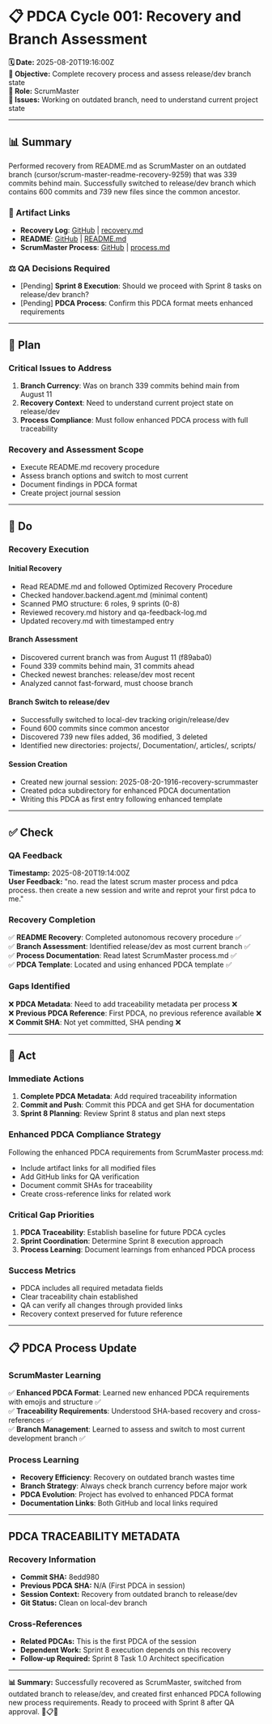 # 📋 **PDCA Cycle 001: Recovery and Branch Assessment**

**🗓️ Date:** 2025-08-20T19:16:00Z  
**🎯 Objective:** Complete recovery process and assess release/dev branch state  
**👤 Role:** ScrumMaster  
**🚨 Issues:** Working on outdated branch, need to understand current project state

---

## **📊 Summary**

Performed recovery from README.md as ScrumMaster on an outdated branch (cursor/scrum-master-readme-recovery-9259) that was 339 commits behind main. Successfully switched to release/dev branch which contains 600 commits and 739 new files since the common ancestor.

### **🔗 Artifact Links**

- **Recovery Log**: [GitHub](https://github.com/Web4Articles/Web4Articles/blob/release/dev/recovery.md) | [recovery.md](../../../recovery.md)
- **README**: [GitHub](https://github.com/Web4Articles/Web4Articles/blob/release/dev/README.md) | [README.md](../../../../README.md)
- **ScrumMaster Process**: [GitHub](https://github.com/Web4Articles/Web4Articles/blob/release/dev/scrum.pmo/roles/ScrumMaster/process.md) | [process.md](../../../roles/ScrumMaster/process.md)

### **⚖️ QA Decisions Required**

- [Pending] **Sprint 8 Execution**: Should we proceed with Sprint 8 tasks on release/dev branch?
- [Pending] **PDCA Process**: Confirm this PDCA format meets enhanced requirements

---

## **📝 Plan**

### **Critical Issues to Address**
1. **Branch Currency**: Was on branch 339 commits behind main from August 11
2. **Recovery Context**: Need to understand current project state on release/dev
3. **Process Compliance**: Must follow enhanced PDCA process with full traceability

### **Recovery and Assessment Scope**
- Execute README.md recovery procedure
- Assess branch options and switch to most current
- Document findings in PDCA format
- Create project journal session

---

## **🔧 Do**

### **Recovery Execution**

#### **Initial Recovery**
- Read README.md and followed Optimized Recovery Procedure
- Checked handover.backend.agent.md (minimal content)
- Scanned PMO structure: 6 roles, 9 sprints (0-8)
- Reviewed recovery.md history and qa-feedback-log.md
- Updated recovery.md with timestamped entry

#### **Branch Assessment**
- Discovered current branch was from August 11 (f89aba0)
- Found 339 commits behind main, 31 commits ahead
- Checked newest branches: release/dev most recent
- Analyzed cannot fast-forward, must choose branch

#### **Branch Switch to release/dev**
- Successfully switched to local-dev tracking origin/release/dev
- Found 600 commits since common ancestor
- Discovered 739 new files added, 36 modified, 3 deleted
- Identified new directories: projects/, Documentation/, articles/, scripts/

#### **Session Creation**
- Created new journal session: 2025-08-20-1916-recovery-scrummaster
- Created pdca subdirectory for enhanced PDCA documentation
- Writing this PDCA as first entry following enhanced template

---

## **✅ Check**

### **QA Feedback**
**Timestamp:** 2025-08-20T19:14:00Z  
**User Feedback:** "no. read the latest scrum master process and pdca process. then create a new session and write and reprot your first pdca to me."

### **Recovery Completion**
✅ **README Recovery**: Completed autonomous recovery procedure ✅  
✅ **Branch Assessment**: Identified release/dev as most current branch ✅  
✅ **Process Documentation**: Read latest ScrumMaster process.md ✅  
✅ **PDCA Template**: Located and using enhanced PDCA template ✅  

### **Gaps Identified**
❌ **PDCA Metadata**: Need to add traceability metadata per process ❌  
❌ **Previous PDCA Reference**: First PDCA, no previous reference available ❌  
❌ **Commit SHA**: Not yet committed, SHA pending ❌  

---

## **🚀 Act**

### **Immediate Actions**
1. **Complete PDCA Metadata**: Add required traceability information
2. **Commit and Push**: Commit this PDCA and get SHA for documentation
3. **Sprint 8 Planning**: Review Sprint 8 status and plan next steps

### **Enhanced PDCA Compliance Strategy**
Following the enhanced PDCA requirements from ScrumMaster process.md:
- Include artifact links for all modified files
- Add GitHub links for QA verification
- Document commit SHAs for traceability
- Create cross-reference links for related work

### **Critical Gap Priorities**
1. **PDCA Traceability**: Establish baseline for future PDCA cycles
2. **Sprint Coordination**: Determine Sprint 8 execution approach
3. **Process Learning**: Document learnings from enhanced PDCA process

### **Success Metrics**
- PDCA includes all required metadata fields
- Clear traceability chain established
- QA can verify all changes through provided links
- Recovery context preserved for future reference

---

## **📋 PDCA Process Update**

### **ScrumMaster Learning**
✅ **Enhanced PDCA Format**: Learned new enhanced PDCA requirements with emojis and structure ✅  
✅ **Traceability Requirements**: Understood SHA-based recovery and cross-references ✅  
✅ **Branch Management**: Learned to assess and switch to most current development branch ✅  

### **Process Learning**
- **Recovery Efficiency**: Recovery on outdated branch wastes time
- **Branch Strategy**: Always check branch currency before major work
- **PDCA Evolution**: Project has evolved to enhanced PDCA format
- **Documentation Links**: Both GitHub and local links required

---

## **PDCA TRACEABILITY METADATA**
### Recovery Information
- **Commit SHA:** 8edd980
- **Previous PDCA SHA:** N/A (First PDCA in session)
- **Session Context:** Recovery from outdated branch to release/dev
- **Git Status:** Clean on local-dev branch

### Cross-References
- **Related PDCAs:** This is the first PDCA of the session
- **Dependent Work:** Sprint 8 execution depends on this recovery
- **Follow-up Required:** Sprint 8 Task 1.0 Architect specification

---

**📊 Summary:** Successfully recovered as ScrumMaster, switched from outdated branch to release/dev, and created first enhanced PDCA following new process requirements. Ready to proceed with Sprint 8 after QA approval. 🚨📋✅